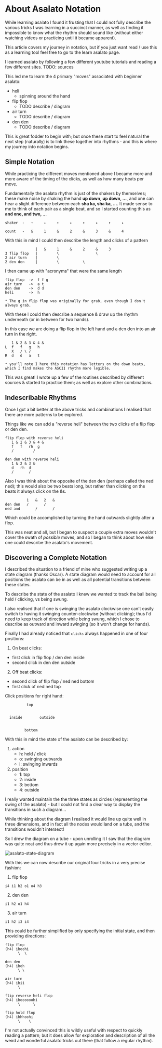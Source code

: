 # About Asalato Notation

While learning asalato I found it frusting that I could not fully describe the various tricks I was learning in a succinct manner, as well as finding it impossible to know what the rhythm should sound like (without either watching videos or practicing until it became apparent).

This article covers my journey in notation, but if you just want read / use this as a learning tool feel free to go to the learn asalato page. 

I learned asalato by following a few different youtube tutorials and reading a few different sites.
  TODO: sources

This led me to learn the 4 primary "moves" associated with beginner asalato:

* heli
  * spinning around the hand
* flip flop
  * TODO describe / diagram
* air turn
  * TODO describe / diagram
* den den
  * TODO describe / diagram


This is great fodder to begin with; but once these start to feel natural the next step (naturally) is to link these together into rhythms - and this is where my journey into notation begins.

## Simple Notation

While practicing the different moves mentioned above I became more and more aware of the timing of the clicks, as well as how many beats per move.

Fundamentally the asalato rhythm is just of the shakers by themselves; these make noise by shaking the hand **up down, up down, ...**, and one can hear a slight difference between each **sha ka, sha ka, ...**. It made sense to me to think of each pair as a single beat, and so I started counting this as **and one, and two, ...**
```
shaker  -   ↑     ↓     ↑     ↓     ↑     ↓     ↑     ↓

count   -   &     1     &     2     &     3     &     4
```


With this in mind I could then describe the length and clicks of a pattern

```
              |   &     1     &     2     &     3
3 flip flop   |         \                 \      
2 air turn    |         \             
2 den den     |         \           \ 
```

I then came up with "acronyms" that were the same length
```
flip flop  ->  f f g
air turn   ->  a t 
den den    ->  d d 
heli       ->  h

* The g in flip flop was originally for grab, even though I don't always grab.
```

With these I could then describe a sequence & draw up the rhythm underneath (or in between for two hands).

In this case we are doing a flip flop in the left hand and a den den into an air turn in the right.

```
   1 & 2 & 3 & 4 &
L  f   f   g   h
   X   / \ /      
R  d   d   a   t

* you'll note I here this notation has letters on the down beats, which I find makes the ASCII rhythm more legible.
```

This was great! I wrote up a few of the routines described by different sources & started to practice them; as well as explore other combinations.

##  Indescribable Rhythms

Once I got a bit better at the above tricks and combinations I realised that there are more patterns to be explored.

Things like we can add a "reverse heli" between the two clicks of a flip flop or den den.

```
flip flop with reverse heli
   1 & 2 & 3 & 4 &
   f   f   rh  g
   /         /

den den with reverse heli
   1 & 2 & 3 & 
   d   rh  d 
   /       /
```

Also I was think about the opposite of the den den (perhaps called the ned ned); this would also be two beats long, but rather than clicking on the beats it always click on the &s.
```
          1   &   2   & 
den den   /       /
ned and       /       /
```
Which could be accomplished by turning the hand outwards slightly after a flop.

This was neat and all, but I began to suspect a couple extra moves wouldn't cover the swath of _possible_ moves, and so I began to think about how else one could describe the asalato's movement.

## Discovering a Complete Notation

I described the situation to a friend of mine who suggested writing up a state diagram (thanks Oscar). A state diagram would need to account for all positions the asalato can be in as well as all potential transitions between these states.

To describe the state of the asalato I knew we wanted to track the ball being held / clicking, vs being swung.

I also realised that if one is swinging the asalato clockwise one can't easily switch to having it swinging counter-clockwise (without clicking); thus I'd need to keep track of direction while being swung, which I chose to describe as outward and inward swinging (so it won't change for hands).

Finally I had already noticed that `clicks` always happened in one of four positions:

1. On beat clicks:
  * first click in flip flop / den den       inside
  * second click in den den                  outside
2. Off beat clicks:
  * second click of flip flop / ned ned      bottom
  * first click of ned ned                   top

Click positions for right hand:
```
          top
  

  inside        outside


         bottom
```

With this in mind the state of the asalato can be described by:
1. action
    * h: held / click
    * o: swinging outwards
    * i: swinging inwards
2. position    
   * 1: top
   * 2: inside
   * 3: bottom 
   * 4: outside

I really wanted maintain the the three states as circles (representing the swing of the asalato) - but I could not find a clear way to display the transitions in such a diagram...





While thinking about the diagram I realised it would line up quite well in three dimensions, and in fact all the nodes would land on a tube, and the transitions wouldn't intersect!

So I drew the diagram on a tube - upon unrolling it I saw that the diagram was quite neat and thus drew it up again more precisely in a vector editor.

![asalato-state-diagram](./imgs/asalato-state-diagram.svg)

With this we can now describe our original four tricks in a very precise fashion:

1. flip flop
```
i4 i1 h2 o1 o4 h3
```

2. den den
```
i1 h2 o1 h4
```

3. air turn
```
i1 h2 i3 i4
```


This could be further simplified by only specifying the initial state, and then providing directions:

```
flip flop
(h4) ihoohi
      \  \

den den
(h4) ihoh
      \ \

air turn
(h4) ihii
      \

flip reverse heli flop
(h4) ihoooooohi
      \      \

flip hold flop
(h4) ihhhoohi
      \    \
```

I'm not actually convinced this is wildly useful with respect to quickly reading a pattern; but it does allow for exploration and description of all the weird and wonderful asalato tricks out there (that follow a regular rhythm).